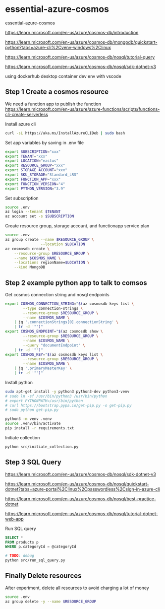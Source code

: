 # essential-azure-cosmos

essential-azure-cosmos

<https://learn.microsoft.com/en-us/azure/cosmos-db/introduction>

<https://learn.microsoft.com/en-us/azure/cosmos-db/mongodb/quickstart-python?tabs=azure-cli%2Cvenv-windows%2Clinux>

<https://learn.microsoft.com/en-us/azure/cosmos-db/nosql/tutorial-query>

<https://learn.microsoft.com/en-us/azure/cosmos-db/nosql/sdk-dotnet-v3>

using dockerhub desktop container dev env with vscode

## Step 1 Create a cosmos resource

We need a function app to publish the function
<https://learn.microsoft.com/en-us/azure/azure-functions/scripts/functions-cli-create-serverless>

Install azure cli

```bash
curl -sL https://aka.ms/InstallAzureCLIDeb | sudo bash
```

Set app variables by saving in .env file

```bash
export SUBSCRIPTION="xxx"
export TENANT="xxx"
export LOCATION="eastus"
export RESOURCE_GROUP="xxx"
export STORAGE_ACCOUNT="xxx"
export SKU_STORAGE="Standard_LRS"
export FUNCTION_APP="xxx"
export FUNCTION_VERSION="4"
export PYTHON_VERSION="3.9"
```

Set subscription

```bash
source .env
az login --tenant $TENANT
az account set -s $SUBSCRIPTION
```

Create resource group, storage account, and functionapp service plan

```bash
source .env
az group create --name $RESOURCE_GROUP \
                --location $LOCATION
az cosmosdb create \
    --resource-group $RESOURCE_GROUP \
    --name $COSMOS_NAME \
    --locations regionName=$LOCATION \
    --kind MongoDB
```

## Step 2 example python app to talk to comsos

Get cosmos connection string and nosql endpoints

```bash
export COSMOS_CONNECTION_STRING="$(az cosmosdb keys list \
        --type connection-strings \
        --resource-group $RESOURCE_GROUP \
        --name $COSMOS_NAME \
    | jq '.connectionStrings[0].connectionString' \
    | tr -d '"')"
export COSMOS_ENDPOINT="$(az cosmosdb show \
        --resource-group $RESOURCE_GROUP \
        --name $COSMOS_NAME \
        --query "documentEndpoint" \
    | tr -d '"')"
export COSMOS_KEY="$(az cosmosdb keys list \
        --resource-group $RESOURCE_GROUP \
        --name $COSMOS_NAME \
    | jq '.primaryMasterKey' \
    | tr -d '"')"
```

Install python

```bash
sudo apt-get install -y python3 python3-dev python3-venv
# sudo ln -sf /usr/bin/python3 /usr/bin/python
# export PYTHONPATH=/usr/bin/python
# curl https://bootstrap.pypa.io/get-pip.py -o get-pip.py
# sudo python get-pip.py

python3 -m venv .venv
source .venv/bin/activate
pip install -r requirements.txt
```

Initiate collection

```bash
python src/initiate_collection.py
```

## Step 3 SQL Query

<https://learn.microsoft.com/en-us/azure/cosmos-db/nosql/sdk-dotnet-v3>

<https://learn.microsoft.com/en-us/azure/cosmos-db/nosql/quickstart-dotnet?tabs=azure-portal%2Clinux%2Cpasswordless%2Csign-in-azure-cli>

<https://learn.microsoft.com/en-us/azure/cosmos-db/nosql/best-practice-dotnet>

<https://learn.microsoft.com/en-us/azure/cosmos-db/nosql/tutorial-dotnet-web-app>

Run SQL query

```sql
SELECT *
FROM products p
WHERE p.categoryId = @categoryId
```

```bash
# TODO: debug
python src/run_sql_query.py
```

## Finally Delete resources

After experiment, delete all resources to avoid charging a lot of money

```bash
source .env
az group delete -y --name $RESOURCE_GROUP
```

